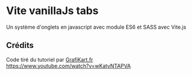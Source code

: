 # Vite vanillaJs tabs 

Un système d'onglets en javascript avec module ES6 et SASS avec Vite.js


## Crédits

Code tiré du tutoriel par [GrafiKart.fr](https://GrafiKart.fr)<br>
https://www.youtube.com/watch?v=wKatvNTAPVA



